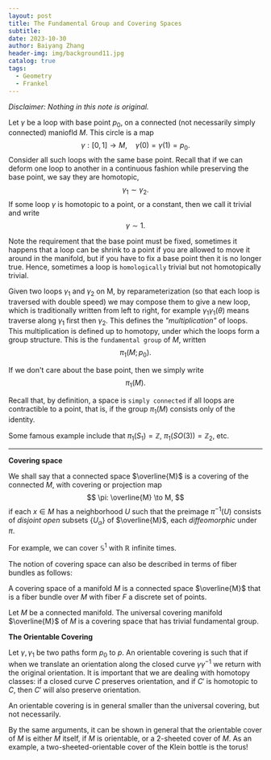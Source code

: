 ```yaml
---
layout: post
title: The Fundamental Group and Covering Spaces
subtitle: 
date: 2023-10-30
author: Baiyang Zhang
header-img: img/background11.jpg
catalog: true
tags:
  - Geometry
  - Frankel
---
```


*Disclaimer: Nothing in this note is original.*

Let $\gamma$ be a loop with base point $p_ {0}$, on a connected (not necessarily simply connected) maniofld $M$. This circle is a map
$$
\gamma: [0,1]\to M,\quad  \gamma(0)=\gamma(1)=p_ {0}.
$$
Consider all such loops with the same base point. Recall that if we can deform one loop to another in a continuous fashion while preserving the base point, we say they are homotopic,
$$
\gamma_ {1} \sim \gamma_ {2}.
$$
If some loop $\gamma$ is homotopic to a point, or a constant, then we call it trivial and write 
$$
\gamma \sim 1.
$$

Note the requirement that the base point must be fixed, sometimes it happens that a loop can be shrink to a point if you are allowed to move it around in the manifold, but if you have to fix a base point then it is no longer true. Hence, sometimes a loop is `homologically` trivial but not homotopically trivial.

Given two loops $\gamma_ {1}$ and $\gamma_ {2}$ on M, by reparameterization (so that each loop is traversed with double speed) we may compose them to give a new loop, which is traditionally written from left to right, for example $\gamma_ {1}\gamma_ {1}(\theta)$ means traverse along $\gamma_ {1}$ first then $\gamma_ {2}$. This defines the *"multiplication"* of loops. This multiplication is defined up to homotopy, under which the loops form a group structure. This is the `fundamental group` of $M$, written 
$$
\pi_ {1}(M; p_ {0}).
$$

If we don't care about the base point, then we simply write
$$
\pi_ {1}(M).
$$

Recall that, by definition, a space is `simply connected` if all loops are contractible to a point, that is, if the group $\pi_ {1}(M)$ consists only of the identity. 

Some famous example include that $\pi_ {1}(S_ {1})=\mathbb{Z}$, $\pi_ {1}(SO(3))=\mathbb{Z}_ {2}$, etc.

- - -

**Covering space**

We shall say that a connected space $\overline{M}$ is a covering of the connected $M$, with covering or projection map 
$$
\pi: \overline{M} \to M,
$$
if each $x\in M$ has a neighborhood $U$ such that the preimage $\pi ^{-1}(U)$ consists of *disjoint open* subsets $\left\{ U_ {\alpha} \right\}$ of $\overline{M}$, each *diffeomorphic* under $\pi$.

For example, we can cover $\mathbb{S}^{1}$ with $\mathbb{R}$ infinite times. 

The notion of covering space can also be described in terms of fiber bundles as follows: 

A covering space of a manifold $M$ is a connected space $\overline{M}$ that is a fiber bundle over $M$ with fiber $F$ a discrete set of points.

Let $M$ be a connected manifold. The universal covering manifold $\overline{M}$ of $M$ is a covering space that has trivial fundamental group. 

**The Orientable Covering**

Let $\gamma,\gamma_ {1}$ be two paths form $p_ {0}$ to $p$. An orientable covering is such that if when we translate an orientation along the closed curve $\gamma\gamma ^{-1}$ we return with the original orientation. It is important that we are dealing with homotopy classes: if a closed curve $C$ preserves orientation, and if $C'$ is homotopic to $C$, then $C'$ will also preserve orientation.

An orientable covering is in general smaller than the universal covering, but not necessarily.

By the same arguments, it can be shown in general that the orientable cover of $M$ is either $M$ itself, if $M$ is orientable, or a 2-sheeted cover of $M$. As an example, a two-sheeted-orientable cover of the Klein bottle is the torus!



